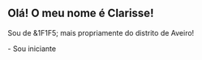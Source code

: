 ## Olá! O meu nome é Clarisse!
<p> Sou de &1F1F5; mais propriamente do distrito de Aveiro! </p>
- Sou iniciante 
<!--
**clarissesousa/clarissesousa** is a ✨ _special_ ✨ repository because its `README.md` (this file) appears on your GitHub profile.

Here are some ideas to get you started:

- 🔭 I’m currently working on ...
- 🌱 I’m currently learning ...
- 👯 I’m looking to collaborate on ...
- 🤔 I’m looking for help with ...
- 💬 Ask me about ...
- 📫 How to reach me: ...
- 😄 Pronouns: ...
- ⚡ Fun fact: ...
-->
